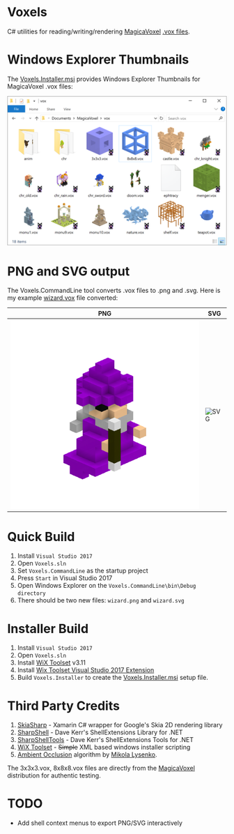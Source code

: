 # Voxels

C# utilities for reading/writing/rendering [MagicaVoxel](https://ephtracy.github.io/) [.vox files](https://github.com/ephtracy/voxel-model/blob/master/MagicaVoxel-file-format-vox.txt).

# Windows Explorer Thumbnails

The [Voxels.Installer.msi](https://github.com/Arlorean/Voxels/releases/download/v1.0.0.2/Voxels.Installer.msi) provides Windows Explorer Thumbnails for MagicaVoxel .vox files:

![Windows Explorer Thumbnails](Voxels.Website/WindowsExplorer.png)

# PNG and SVG output

The Voxels.CommandLine tool converts .vox files to .png and .svg. Here is my example [wizard.vox](Voxels.CommandLine/wizard.vox) file converted:

PNG             |  SVG
----------------|-------------------------
![PNG](Voxels.Website/wizard.png)  |  ![SVG](https://cdn.rawgit.com/Arlorean/Voxels/df6f605a/Voxels.Website/wizard.svg)

# Quick Build

1. Install ``Visual Studio 2017``
1. Open ``Voxels.sln``
1. Set ``Voxels.CommandLine`` as the startup project
1. Press ``Start`` in Visual Studio 2017
1. Open Windows Explorer on the ``Voxels.CommandLine\bin\Debug directory``
1. There should be two new files: ``wizard.png`` and ``wizard.svg``

# Installer Build

1. Install ``Visual Studio 2017``
1. Open ``Voxels.sln``
1. Install [WiX Toolset](http://wixtoolset.org/) v3.11
1. Install [Wix Toolset Visual Studio 2017 Extension](https://marketplace.visualstudio.com/items?itemName=RobMensching.WixToolsetVisualStudio2017Extension)
1. Build ``Voxels.Installer`` to create the [Voxels.Installer.msi](https://github.com/Arlorean/Voxels/releases/download/v1.0.0.3/Voxels.Installer.msi) setup file. 

# Third Party Credits

1. [SkiaSharp](https://github.com/mono/SkiaSharp) - Xamarin C# wrapper for Google's Skia 2D rendering library
1. [SharpShell](https://github.com/dwmkerr/sharpshell) - Dave Kerr's ShellExtensions Library for .NET
1. [SharpShellTools](https://github.com/dwmkerr/sharpshell) - Dave Kerr's ShellExtensions Tools for .NET
1. [WiX Toolset](http://wixtoolset.org/) - ~~Simple~~ XML based windows installer scripting
1. [Ambient Occlusion](https://0fps.net/2013/07/03/ambient-occlusion-for-minecraft-like-worlds/) algorithm by [Mikola Lysenko](https://github.com/mikolalysenko).

The 3x3x3.vox, 8x8x8.vox files are directly from the [MagicaVoxel](https://ephtracy.github.io/) distribution for authentic testing.

# TODO

* Add shell context menus to export PNG/SVG interactively 
